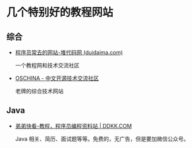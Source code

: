 # 几个特别好的教程网站

## 综合

- [程序员常去的网站-堆代码网 (duidaima.com)](https://www.duidaima.com/)

    一个教程网和技术交流社区

- [OSCHINA - 中文开源技术交流社区](https://www.oschina.net/)

    老牌的综合技术网站

## Java

- [弟弟快看-教程，程序员编程资料站 | DDKK.COM](https://www.ddkk.com/)

    Java 相关、简历、面试题等等。免费的，无广告，但是要加微信公众号。
